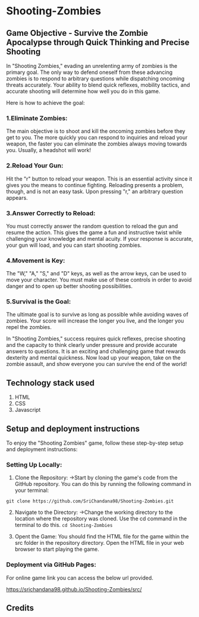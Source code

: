 # Shooting-Zombies

## Game Objective - Survive the Zombie Apocalypse through Quick Thinking and Precise Shooting

In "Shooting Zombies," evading an unrelenting army of zombies is the primary goal. The only way to defend oneself from these advancing zombies is to respond to arbitrary questions while dispatching oncoming threats accurately. Your ability to blend quick reflexes, mobility tactics, and accurate shooting will determine how well you do in this game.

Here is how to achieve the goal:
### 1.Eliminate Zombies: 
The main objective is to shoot and kill the oncoming zombies before they get to you. The more quickly you can respond to inquiries and reload your weapon, the faster you can eliminate the zombies always moving towards you. Usually, a headshot will work!

### 2.Reload Your Gun: 
Hit the "r" button to reload your weapon. This is an essential activity since it gives you the means to continue fighting. Reloading presents a problem, though, and is not an easy task. Upon pressing "r," an arbitrary question appears.

### 3.Answer Correctly to Reload: 
You must correctly answer the random question to reload the gun and resume the action. This gives the game a fun and instructive twist while challenging your knowledge and mental acuity. If your response is accurate, your gun will load, and you can start shooting zombies.

### 4.Movement is Key: 
The "W," "A," "S," and "D" keys, as well as the arrow keys, can be used to move your character. You must make use of these controls in order to avoid danger and to open up better shooting possibilities.

### 5.Survival is the Goal: 
The ultimate goal is to survive as long as possible while avoiding waves of zombies. Your score will increase the longer you live, and the longer you repel the zombies.

In "Shooting Zombies," success requires quick reflexes, precise shooting and the capacity to think clearly under pressure and provide accurate answers to questions. It is an exciting and challenging game that rewards dexterity and mental quickness. Now load up your weapon, take on the zombie assault, and show everyone you can survive the end of the world!

## Technology stack used
1) HTML
2) CSS
3) Javascript


## Setup and deployment instructions

To enjoy the "Shooting Zombies" game, follow these step-by-step setup and deployment instructions:

### Setting Up Locally:
1) Clone the Repository:
->Start by cloning the game's code from the GitHub repository. You can do this by running the following command in your terminal:

```git clone https://github.com/SriChandana98/Shooting-Zombies.git```


2) Navigate to the Directory:
->Change the working directory to the location where the repository was cloned. Use the cd command in the terminal to do this.
```cd Shooting-Zombies```

3) Opent the Game:
You should find the HTML file for the game within the src folder in the repository directory. Open the HTML file in your web browser to start playing the game.

### Deployment via GitHub Pages:
For online game link you can access the below url provided.

https://srichandana98.github.io/Shooting-Zombies/src/


## Credits

